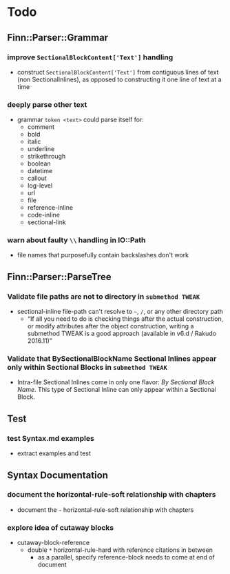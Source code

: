 Todo
====

Finn::Parser::Grammar
---------------------

### improve `SectionalBlockContent['Text']` handling

- construct `SectionalBlockContent['Text']` from contiguous lines of text
  (non SectionalInlines), as opposed to constructing it one line of text
  at a time

### deeply parse other text

- grammar `token <text>` could parse itself for:
  - comment
  - bold
  - italic
  - underline
  - strikethrough
  - boolean
  - datetime
  - callout
  - log-level
  - url
  - file
  - reference-inline
  - code-inline
  - sectional-link

### warn about faulty `\\` handling in IO::Path

- file names that purposefully contain backslashes don't work


Finn::Parser::ParseTree
-----------------------

### Validate file paths are not to directory in `submethod TWEAK`

- sectional-inline file-path can't resolve to `~`, `/`, or any other
  directory path
  - “If all you need to do is checking things after the actual
     construction, or modify attributes after the object construction,
     writing a submethod TWEAK is a good approach (available in v6.d /
     Rakudo 2016.11)”

### Validate that BySectionalBlockName Sectional Inlines appear only within Sectional Blocks in `submethod TWEAK`

- Intra-file Sectional Inlines come in only one flavor: *By Sectional
  Block Name*. This type of Sectional Inline can only appear within a
  Sectional Block.


Test
----

### test Syntax.md examples

- extract examples and test


Syntax Documentation
--------------------

### document the horizontal-rule-soft relationship with chapters

- document the `~` horizontal-rule-soft relationship with chapters

### explore idea of cutaway blocks

- cutaway-block-reference
  - double `*` horizontal-rule-hard with reference citations in between
    - as a parallel, specify reference-block needs to come at end
      of document
